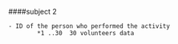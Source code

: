 ####subject 2

    - ID of the person who performed the activity
            *1 ..30  30 volunteers data
